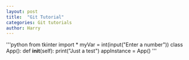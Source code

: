 ```yaml
---
layout: post
title:  "Git Tutorial"
categories: Git tutorials
author: Harry
---
```


'''python
from tkinter import *
myVar = int(input("Enter a number"))
class App():
	def __init__(self):
		print("Just a test")
appInstance = App()
'''